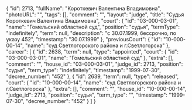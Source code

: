 {
    "id": 2713,
    "fullName": "Короткевич Валентина Владимовна",
    "photoURL": "",
    "tags": [],
    "comment": "",
    "layout": "judge",
    "title": "Судья Короткевич Валентина Владимовна",
    "court": {
        "id": "03-000-03-01",
        "name": "Гомельский областной суд",
        "position": "судья",
        "termType": "indefinitely",
        "term": null,
        "description": "c 30.07.1999, бессрочно, по указу 452",
        "timestamp": "30.07.1999"
    },
    "previousCourt": {
        "id": "10-000-00-14",
        "name": "суд Светлогорского района и г.Светлогорска"
    },
    "career": [
        {
            "id": 2638,
            "term": null,
            "type": "appointed",
            "court": {
                "id": "03-000-03-01",
                "name": "Гомельский областной суд"
            },
            "extra": [],
            "comment": "",
            "house_id": "03-000-03-01",
            "judge_id": 2713,
            "position": "судья",
            "term_type": "indefinitely",
            "timestamp": "1999-07-30",
            "decree_number": "452"
        },
        {
            "id": 2639,
            "term": null,
            "type": "released",
            "court": {
                "id": "10-000-00-14",
                "name": "суд Светлогорского района и г.Светлогорска"
            },
            "extra": [],
            "comment": "",
            "house_id": "10-000-00-14",
            "judge_id": 2713,
            "position": "судья",
            "term_type": "",
            "timestamp": "1999-07-30",
            "decree_number": "452"
        }
    ]
}
